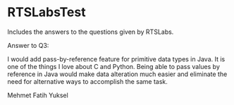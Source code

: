 # RTSLabsTest
Includes the answers to the questions given by RTSLabs.

Answer to Q3:

I would add pass-by-reference feature for primitive data types in Java. It is one of the things
I love about C and Python. Being able to pass values by reference in Java would make data
alteration much easier and eliminate the need for alternative ways to accomplish the same task.

Mehmet Fatih Yuksel
